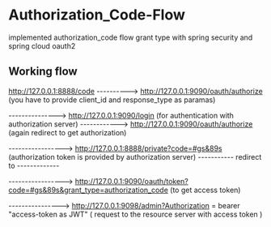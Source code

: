# Authorization_Code-Flow
implemented authorization_code flow grant type with spring security and spring cloud oauth2

Working flow
-------------------

http://127.0.0.1:8888/code ---------->  http://127.0.0.1:9090/oauth/authorize (you have to provide client_id and response_type as paramas)

---------------> http://127.0.0.1:9090/login (for authentication with authorization server) ------------>  http://127.0.0.1:9090/oauth/authorize (again redirect to get authorization)

-----------------> http://127.0.0.1:8888/private?code=#gs&89s (authorization token is provided by authorization server)  ----------- redirect to -------------

-----------------> http://127.0.0.1:9090/oauth/token?code=#gs&89s&grant_type=authorization_code (to get access token) 

----------------> http://127.0.0.1:9098/admin?Authorization = bearer "access-token as JWT" ( request to the resource server with access token )

